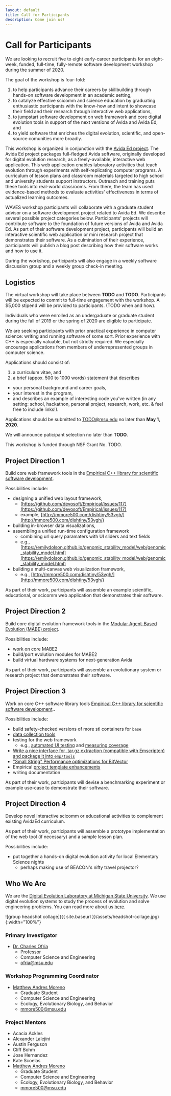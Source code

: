 ```yaml
---
layout: default
title: Call for Participants
description: Come join us!
---
```


# Call for Participants

We are looking to recruit five to eight early-career participants for an eight-week, funded, full-time, fully-remote software development workshop during the summer of 2020.

The goal of the workshop is four-fold:
1. to help participants advance their careers by skillbuilding through hands-on software development in an academic setting,
2. to catalyze effective scicomm and science education by graduating enthusiastic participants with the know-how and intent to showcase their field and their research through interactive web applications,
3. to jumpstart software development on web framework and core digital evolution tools in support of the next versions of Avida and Avida Ed, and
4. to yield software that enriches the digital evolution, scientific, and open-source comunities more broadly.

This workshop is organized in conjunction with the [Avida Ed project](https://avida-ed.msu.edu/).
The Avida Ed project packages full-fledged Avida software, originally developed for digital evolution research, as a freely-available, interactive web application.
This web application enables laboratory activities that teach evolution through experiments with self-replicating computer programs.
A curriculum of lesson plans and classroom materials targeted to high school and university students support instructors.
Outreach and training puts these tools into real-world classrooms.
From there, the team has used evidence-based methods to evaluate activities' effectiveness in terms of actualized learning outcomes.

WAVES workshop participants will collaborate with a graduate student advisor on a software development project related to Avida Ed.
We describe several possible project categories below.
Participants' projects will contribute software to the foundation of future versions of Avida and Avida Ed.
As part of their software development project, participants will build an interactive scientific web application or mini research project that demonstrates their software.
As a culmination of their experience, participants will publish a blog post describing how their software works and how to use it.

During the workshop, participants will also engage in a weekly software discussion group and a weekly group check-in meeting.

## Logistics

The virtual workshop will take place between **TODO** and **TODO**.
Participants will be expected to commit to full-time engagement with the workshop.
A $5,000 stipend will be provided to participants.
(TODO when and how).

Individuals who were enrolled as an undergaduate or graduate student during the fall of 2019 or the spring of 2020 are eligible to participate.

We are seeking participants with prior practical experience in computer science: writing and running software of some sort.
Prior experience with C++ is especially valuable, but not strictly required.
We especially encourage applications from members of underrepresented groups in computer science.

Applications should consist of:
1. a curriculum vitae, and
2. a brief (appox. 500 to 1000 words) statement that describes
  * your personal background and career goals,
  * your interest in the program,
  * and describes an example of interesting code you've written (in any setting: school, hackathon, personal project, research, work, etc. & feel free to include links!).

Applications should be submitted to [TODO@msu.edu](TODO@msu.edu) no later than **May 1, 2020**.

We will announce paticipant selection no later than **TODO**.

This workshop is funded through NSF Grant No. TODO.

## Project Direction 1

Build core web framework tools in the [Empirical C++ library for scientific software development](https://github.com/devosoft/Empirical).

Possibilities include:
* designing a unified web layout framework,
  * [https://github.com/devosoft/Empirical/issues/117](https://github.com/devosoft/Empirical/issues/117)
  * example, [http://mmore500.com/dishtiny/53vgh/](http://mmore500.com/dishtiny/53vgh/)
* building in-browser data visualizations,
* assembling a unified run-time configuration framework
  * combining url query paramaters with UI sliders and text fields
  * e.g., [https://emilydolson.github.io/genomic_stability_model/web/genomic_stability_model.html](https://emilydolson.github.io/genomic_stability_model/web/genomic_stability_model.html)
* building a multi-canvas web visualization framework,
  * e.g., [http://mmore500.com/dishtiny/53vgh/](http://mmore500.com/dishtiny/53vgh/)

As part of their work, participants will assemble an example scientific, educational, or scicomm web application that demonstrates their software.

## Project Direction 2

Build core digital evolution framework tools in the [Modular Agent-Based Evolution (MABE) project](https://github.com/hintzelab/mabe).

Possibilities include:
* work on core MABE2
* build/port evolution modules for MABE2
* build virtual hardware systems for next-generation Avida

As part of their work, participants will assemble an evolutionary system or research project that demonstrates their software.

## Project Direction 3

Work on core C++ software library tools [Empirical C++ library for scientific software development](https://github.com/devosoft/Empirical)..

Possibilities include:
* build safety-checked versions of more stl containers for `base`
* [data collection tools](https://github.com/devosoft/Empirical/issues/111)
* testing for the web framework
  * e.g., [automated UI testing](https://github.com/devosoft/Empirical/issues/177) and [measuring coverage](https://github.com/devosoft/Empirical/issues/184)
* [Write a nice interface for .tar.gz extraction (compatible with Emscripten) and package it into `emp/tools`](https://github.com/devosoft/Empirical/issues/260)
* ["Small String" Performance optimizations for BitVector](https://github.com/devosoft/Empirical/issues/262)
* Empirical [project template enhancements](https://github.com/devosoft/cookiecutter-empirical-project/issues)
* writing documentation

As part of their work, participants will devise a benchmarking experiment or example use-case to demonstrate their software.

## Project Direction 4

Develop novel interactive scicomm or educational activities to complement existing AvidaEd curriculum.

As part of their work, participants will assemble a prototype implementation of the web tool (if necessary) and a sample lesson plan.

Possibilities include:
* put together a hands-on digital evolution activity for local Elementary Science nights
  * perhaps making use of BEACON's nifty travel projector?

## Who We Are

We are the [Digital Evolution Laboratory at Michigan State University](https://devolab.org/).
We use digital evolution systems to study the process of evolution and solve engineering problems.
You can read more about us [here](http://devolab.org/).

![group headshot collage]({{ site.baseurl }}/assets/headshot-collage.jpg){:width="100%"}

### Primary Investigator

* [Dr. Charles Ofria](https://ofria.com)
  * Professor
  * Computer Science and Engineering
  * [ofria@msu.edu](ofria@msu.edu)

### Workshop Programming Coordinator

* [Matthew Andres Moreno](https://mmore500.github.io)
  * Graduate Student
  * Computer Science and Engineering
  * Ecology, Evolutionary Biology, and Behavior
  * [mmore500@msu.edu](mmore500@msu.edu)

### Project Mentors

* Acacia Ackles
* Alexander Lalejini
* Austin Ferguson
* Cliff Bohm
* Jose Hernandez
* Kate Scoelas
* [Matthew Andres Moreno](https://mmore500.github.io)
  * Graduate Student
  * Computer Science and Engineering
  * Ecology, Evolutionary Biology, and Behavior
  * [mmore500@msu.edu](mmore500@msu.edu)

